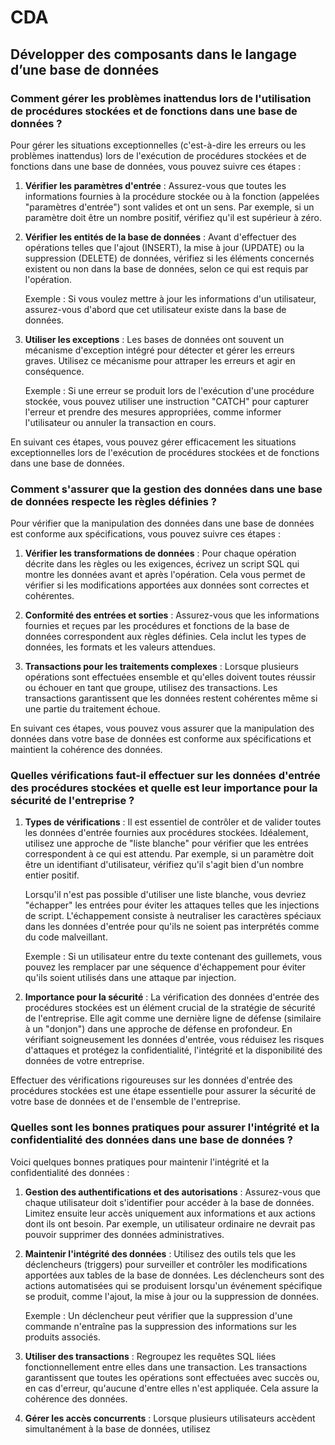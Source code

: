 # CDA

## Développer des composants dans le langage d’une base de données

### Comment gérer les problèmes inattendus lors de l'utilisation de procédures stockées et de fonctions dans une base de données ?

Pour gérer les situations exceptionnelles (c'est-à-dire les erreurs ou les problèmes inattendus) lors de l'exécution de procédures stockées et de fonctions dans une base de données, vous pouvez suivre ces étapes :

1. **Vérifier les paramètres d'entrée** : Assurez-vous que toutes les informations fournies à la procédure stockée ou à la fonction (appelées "paramètres d'entrée") sont valides et ont un sens. Par exemple, si un paramètre doit être un nombre positif, vérifiez qu'il est supérieur à zéro.

2. **Vérifier les entités de la base de données** : Avant d'effectuer des opérations telles que l'ajout (INSERT), la mise à jour (UPDATE) ou la suppression (DELETE) de données, vérifiez si les éléments concernés existent ou non dans la base de données, selon ce qui est requis par l'opération.

   Exemple : Si vous voulez mettre à jour les informations d'un utilisateur, assurez-vous d'abord que cet utilisateur existe dans la base de données.

3. **Utiliser les exceptions** : Les bases de données ont souvent un mécanisme d'exception intégré pour détecter et gérer les erreurs graves. Utilisez ce mécanisme pour attraper les erreurs et agir en conséquence.

   Exemple : Si une erreur se produit lors de l'exécution d'une procédure stockée, vous pouvez utiliser une instruction "CATCH" pour capturer l'erreur et prendre des mesures appropriées, comme informer l'utilisateur ou annuler la transaction en cours.

En suivant ces étapes, vous pouvez gérer efficacement les situations exceptionnelles lors de l'exécution de procédures stockées et de fonctions dans une base de données.

### Comment s'assurer que la gestion des données dans une base de données respecte les règles définies ?

Pour vérifier que la manipulation des données dans une base de données est conforme aux spécifications, vous pouvez suivre ces étapes :

1. **Vérifier les transformations de données** : Pour chaque opération décrite dans les règles ou les exigences, écrivez un script SQL qui montre les données avant et après l'opération. Cela vous permet de vérifier si les modifications apportées aux données sont correctes et cohérentes.

2. **Conformité des entrées et sorties** : Assurez-vous que les informations fournies et reçues par les procédures et fonctions de la base de données correspondent aux règles définies. Cela inclut les types de données, les formats et les valeurs attendues.

3. **Transactions pour les traitements complexes** : Lorsque plusieurs opérations sont effectuées ensemble et qu'elles doivent toutes réussir ou échouer en tant que groupe, utilisez des transactions. Les transactions garantissent que les données restent cohérentes même si une partie du traitement échoue.

En suivant ces étapes, vous pouvez vous assurer que la manipulation des données dans votre base de données est conforme aux spécifications et maintient la cohérence des données.

### Quelles vérifications faut-il effectuer sur les données d'entrée des procédures stockées et quelle est leur importance pour la sécurité de l'entreprise ?

1. **Types de vérifications** : Il est essentiel de contrôler et de valider toutes les données d'entrée fournies aux procédures stockées. Idéalement, utilisez une approche de "liste blanche" pour vérifier que les entrées correspondent à ce qui est attendu. Par exemple, si un paramètre doit être un identifiant d'utilisateur, vérifiez qu'il s'agit bien d'un nombre entier positif.

   Lorsqu'il n'est pas possible d'utiliser une liste blanche, vous devriez "échapper" les entrées pour éviter les attaques telles que les injections de script. L'échappement consiste à neutraliser les caractères spéciaux dans les données d'entrée pour qu'ils ne soient pas interprétés comme du code malveillant.

   Exemple : Si un utilisateur entre du texte contenant des guillemets, vous pouvez les remplacer par une séquence d'échappement pour éviter qu'ils soient utilisés dans une attaque par injection.

2. **Importance pour la sécurité** : La vérification des données d'entrée des procédures stockées est un élément crucial de la stratégie de sécurité de l'entreprise. Elle agit comme une dernière ligne de défense (similaire à un "donjon") dans une approche de défense en profondeur. En vérifiant soigneusement les données d'entrée, vous réduisez les risques d'attaques et protégez la confidentialité, l'intégrité et la disponibilité des données de votre entreprise.

Effectuer des vérifications rigoureuses sur les données d'entrée des procédures stockées est une étape essentielle pour assurer la sécurité de votre base de données et de l'ensemble de l'entreprise.

### Quelles sont les bonnes pratiques pour assurer l'intégrité et la confidentialité des données dans une base de données ?

Voici quelques bonnes pratiques pour maintenir l'intégrité et la confidentialité des données :

1. **Gestion des authentifications et des autorisations** : Assurez-vous que chaque utilisateur doit s'identifier pour accéder à la base de données. Limitez ensuite leur accès uniquement aux informations et aux actions dont ils ont besoin. Par exemple, un utilisateur ordinaire ne devrait pas pouvoir supprimer des données administratives.

2. **Maintenir l'intégrité des données** : Utilisez des outils tels que les déclencheurs (triggers) pour surveiller et contrôler les modifications apportées aux tables de la base de données. Les déclencheurs sont des actions automatisées qui se produisent lorsqu'un événement spécifique se produit, comme l'ajout, la mise à jour ou la suppression de données.

   Exemple : Un déclencheur peut vérifier que la suppression d'une commande n'entraîne pas la suppression des informations sur les produits associés.

3. **Utiliser des transactions** : Regroupez les requêtes SQL liées fonctionnellement entre elles dans une transaction. Les transactions garantissent que toutes les opérations sont effectuées avec succès ou, en cas d'erreur, qu'aucune d'entre elles n'est appliquée. Cela assure la cohérence des données.

4. **Gérer les accès concurrents** : Lorsque plusieurs utilisateurs accèdent simultanément à la base de données, utilisez
